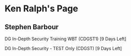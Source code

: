 Ken Ralph's Page
================

Stephen Barbour
---------------


DG In-Depth Security Training WBT (CDGST1) [9 Days Left]


DG In-Depth Security - TEST Only (CDGST) [9 Days Left]

  
  
  
  
